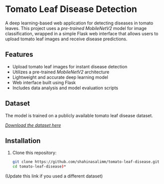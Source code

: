 # Tomato Leaf Disease Detection

A deep learning-based web application for detecting diseases in tomato leaves. This project uses a *pre-trained MobileNetV2* model for image classification, wrapped in a simple Flask web interface that allows users to upload tomato leaf images and receive disease predictions.

## Features

- Upload tomato leaf images for instant disease detection
- Utilizes a pre-trained *MobileNetV2* architecture
- Lightweight and accurate deep learning model
- Web interface built using Flask
- Includes data analysis and model evaluation scripts

## Dataset

The model is trained on a publicly available tomato leaf disease dataset.

*[Download the dataset here](https://www.kaggle.com/datasets/kaustubhb999/tomatoleaf)*  

## Installation

1. Clone this repository:
   ```bash
   git clone https://github.com/shahinasalimm/tomato-leaf-disease.git
   cd tomato-leaf-disease)*  
(Update this link if you used a different dataset)

